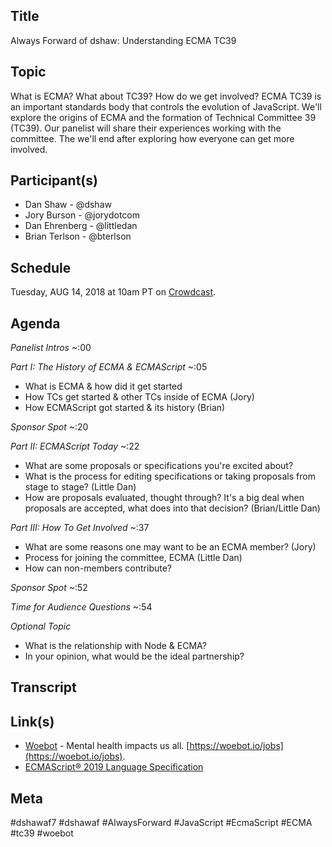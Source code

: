 ## Title

Always Forward of dshaw: Understanding ECMA TC39

## Topic

What is ECMA? What about TC39? How do we get involved? ECMA TC39 is an important standards body that controls the evolution of JavaScript. We'll explore the origins of ECMA and the formation of Technical Committee 39 (TC39). Our panelist will share their experiences working with the committee. The we'll end after exploring how everyone can get more involved.

## Participant(s)

* Dan Shaw - @dshaw
* Jory Burson - @jorydotcom 
* Dan Ehrenberg - @littledan
* Brian Terlson - @bterlson 

## Schedule

Tuesday, AUG 14, 2018 at 10am PT on [Crowdcast](https://www.crowdcast.io/e/dshawaf7).

## Agenda
*Panelist Intros* ~:00

*Part I: The History of ECMA & ECMAScript* ~:05
- What is ECMA & how did it get started
- How TCs get started & other TCs inside of ECMA (Jory)
- How ECMAScript got started & its history (Brian)

*Sponsor Spot* ~:20

*Part II: ECMAScript Today* ~:22
- What are some proposals or specifications you're excited about?
- What is the process for editing specifications or taking proposals from stage to stage? (Little Dan)
- How are proposals evaluated, thought through? It's a big deal when proposals are accepted, what does into that decision? (Brian/Little Dan)

*Part III: How To Get Involved* ~:37
- What are some reasons one may want to be an ECMA member? (Jory)
- Process for joining the committee, ECMA (Little Dan)
- How can non-members contribute?

*Sponsor Spot* ~:52

*Time for Audience Questions* ~:54

*Optional Topic*
- What is the relationship with Node & ECMA?
- In your opinion, what would be the ideal partnership?

## Transcript

## Link(s)

* [Woebot](https://woebot.io/?r=dshawaf) - Mental health impacts us all. [https://woebot.io/jobs](https://woebot.io/jobs).
* [ECMAScript® 2019 Language Specification](https://tc39.github.io/ecma262/)

## Meta

#dshawaf7 #dshawaf #AlwaysForward #JavaScript #EcmaScript #ECMA #tc39 #woebot